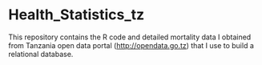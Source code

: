 # Health_Statistics_tz
This repository contains the R code and detailed mortality data I obtained from Tanzania open data portal (http://opendata.go.tz) that I use to build a relational database.
